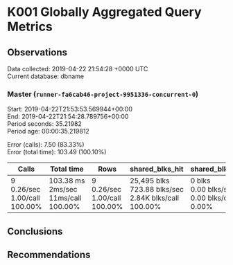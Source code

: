 # K001 Globally Aggregated Query Metrics

## Observations ##
Data collected: 2019-04-22 21:54:28 +0000 UTC  
Current database: dbname  



### Master (`runner-fa6cab46-project-9951336-concurrent-0`) ###
Start: 2019-04-22T21:53:53.569944+00:00  
End: 2019-04-22T21:54:28.789756+00:00  
Period seconds: 35.21982  
Period age: 00:00:35.219812  

Error (calls): 7.50 (83.33%)  
Error (total time): 103.49 (100.10%)

Calls | Total&nbsp;time | Rows | shared_blks_hit | shared_blks_read | shared_blks_dirtied | shared_blks_written | blk_read_time | blk_write_time | kcache_reads | kcache_writes | kcache_user_time_ms | kcache_system_time 
-------|------------|------|-----------------|------------------|---------------------|---------------------|---------------|----------------|--------------|---------------|---------------------|--------------------
9<br/>0.26/sec<br/>1.00/call<br/>100.00% |103.38&nbsp;ms<br/>2ms/sec<br/>11ms/call<br/>100.00% |9<br/>0.26/sec<br/>1.00/call<br/>100.00% |25,495&nbsp;blks<br/>723.88&nbsp;blks/sec<br/>2.84K&nbsp;blks/call<br/>100.00% |0&nbsp;blks<br/>0.00&nbsp;blks/sec<br/>0.00&nbsp;blks/call<br/>0.00% |0&nbsp;blks<br/>0.00&nbsp;blks/sec<br/>0.00&nbsp;blks/call<br/>0.00% |0&nbsp;blks<br/>0.00&nbsp;blks/sec<br/>0.00&nbsp;blks/call<br/>0.00% |0.00&nbsp;ms<br/>0s/sec<br/>0s/call<br/>0.00% |0.00&nbsp;ms<br/>0s/sec<br/>0s/call<br/>0.00% |0.00&nbsp;bytes<br/>0.00&nbsp;bytes/sec<br/>0.00&nbsp;bytes/call<br/>0.00% |0.00&nbsp;bytes<br/>0.00&nbsp;bytes/sec<br/>0.00&nbsp;bytes/call<br/>0.00% |0.00&nbsp;ms<br/>0s/sec<br/>0s/call<br/>0.00% |0.00&nbsp;ms<br/>0s/sec<br/>0s/call<br/>0.00%





## Conclusions ##


## Recommendations ##

